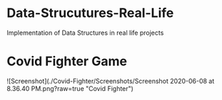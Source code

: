 # Data-Strucutures-Real-Life
Implementation of Data Structures in real life projects

# Covid Fighter Game
![Screenshot](./Covid-Fighter/Screenshots/Screenshot 2020-06-08 at 8.36.40 PM.png?raw=true "Covid Fighter")
